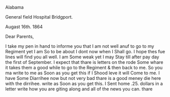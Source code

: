 Alabama

General field Hospital Bridgport.

Augast 16th. 1864

Dear Parents,

I take my pen in hand to informe you that I am not well anuf to go to my Regiment yet  I am So to be about I dont now when I Shall go. I hope thes fue lines will find you all well. I am Some weak yet I may Stay till after pay day the first of September. I expect that thare is letters on the rode Some whare  it takes them a good while to go to the Regiment & then back to me. So you ma write to me as Soon as you get this  if I Shood leve it will Come to me. I have Some Diarrihee now but not very bad thare is a good meney die here with the dirrihee. write as Soon as you get this. I Sent home .25. dollars in a letter  write how you are giting along and all of the news you can. thare